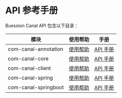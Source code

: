 # API 参考手册


Buession Canal API 包含以下目录：


|  模块                  | 使用帮助                        | 手册                                                                                 |
|  ----                 | ----                           | ----                                 										        |
| com-canal-annotation  | [使用帮助](annotation/index.md) | [API 手册](https://javadoc.io/static/com.buession.canal/com-canal-annotation/2.0.1/)  |
| com-canal-core        | [使用帮助](core/index.md)       | [API 手册](https://javadoc.io/static/com.buession.canal/com-canal-core/2.0.1/)        |
| com-canal-client      | [使用帮助](client/index.md)     | [API 手册](https://javadoc.io/static/com.buession.canal/com-canal-client/2.0.1/)      |
| com-canal-spring      | [使用帮助](spring/index.md)     | [API 手册](https://javadoc.io/static/com.buession.canal/com-canal-spring/2.0.1/)      |
| com-canal-springboot  | [使用帮助](springboot/index.md) | [API 手册](https://javadoc.io/static/com.buession.canal/com-canal-springboot/2.0.1/)  |